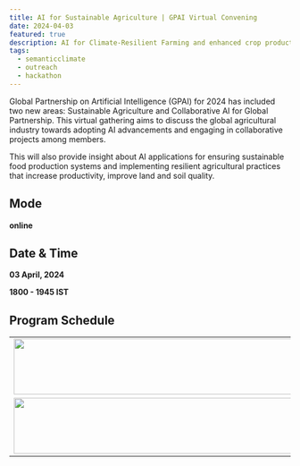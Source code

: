 ```yaml
---
title: AI for Sustainable Agriculture | GPAI Virtual Convening 
date: 2024-04-03
featured: true
description: AI for Climate-Resilient Farming and enhanced crop productivity
tags:
  - semanticclimate
  - outreach
  - hackathon
---
```



Global Partnership on Artificial Intelligence (GPAI) for 2024 has included two new areas: Sustainable Agriculture and Collaborative AI for Global Partnership. This virtual gathering aims to discuss the global agricultural industry towards adopting AI advancements and engaging in collaborative projects among members.

This will also provide insight about AI applications for ensuring sustainable food production systems and implementing resilient agricultural practices that increase productivity, improve land and soil quality. 


## Mode

**online**


## Date & Time

**03 April, 2024** 

**1800 - 1945 IST**


## Program Schedule

<table>
  <tr>
    <td>
      <img src='{{ "/static/img/gpai_1.jpg" | url }}' width="500" height="100">
    </td>
  </tr>
   <tr>
    <td>
      <img src='{{ "/static/img/gpai_2.jpg" | url }}' width="500" height="100">
    </td>
  </tr>
</table>




